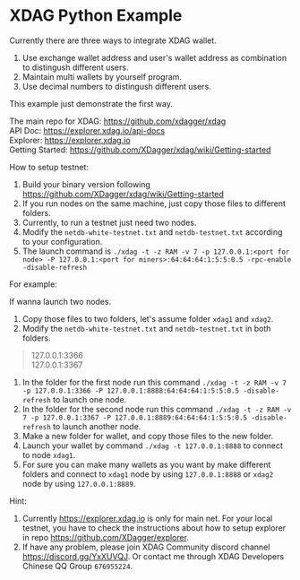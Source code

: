 # XDAG Python Example

Currently there are three ways to integrate XDAG wallet.
1. Use exchange wallet address and user's wallet address as combination to distingush different users.
1. Maintain multi wallets by yourself program.
1. Use decimal numbers to distingush different users.

This example just demonstrate the first way.

The main repo for XDAG: https://github.com/xdagger/xdag  
API Doc: https://explorer.xdag.io/api-docs  
Explorer: https://explorer.xdag.io  
Getting Started: https://github.com/XDagger/xdag/wiki/Getting-started  

How to setup testnet: 
1. Build your binary version following https://github.com/XDagger/xdag/wiki/Getting-started
1. If you run nodes on the same machine, just copy those files to different folders.
1. Currently, to run a testnet just need two nodes.
1. Modify the `netdb-white-testnet.txt` and `netdb-testnet.txt` according to your configuration.
1. The launch command is `./xdag -t -z RAM -v 7 -p 127.0.0.1:<port for node> -P 127.0.0.1:<port for miners>:64:64:64:1:5:5:0.5 -rpc-enable -disable-refresh`
   
For example:

If wanna launch two nodes.
1. Copy those files to two folders, let's assume folder `xdag1` and `xdag2`.
1. Modify the `netdb-white-testnet.txt` and `netdb-testnet.txt` in both folders.
>127.0.0.1:3366  
>127.0.0.1:3367  

1. In the folder for the first node run this command `./xdag -t -z RAM -v 7 -p 127.0.0.1:3366 -P 127.0.0.1:8888:64:64:64:1:5:5:0.5 -disable-refresh` to launch one node.
1. In the folder for the second node run this command `./xdag -t -z RAM -v 7 -p 127.0.0.1:3367 -P 127.0.0.1:8889:64:64:64:1:5:5:0.5 -disable-refresh` to launch another node.
1. Make a new folder for wallet, and copy those files to the new folder.
1. Launch your wallet by command `./xdag -t 127.0.0.1:8888` to connect to node `xdag1`. 
1. For sure you can make many wallets as you want by make different folders and connect to `xdag1` node by using `127.0.0.1:8888` or `xdag2` node by using `127.0.0.1:8889`.
   
   
Hint:
1. Currently https://explorer.xdag.io is only for main net. For your local testnet, you have to check the instructions about how to setup explorer in repo https://github.com/XDagger/explorer.
2. If have any problem, please join XDAG Community discord channel https://discord.gg/YxXUVQJ. Or contact me through XDAG Developers Chinese QQ Group `676955224`.

